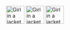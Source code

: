 <img src="https://www.w3.org/html/logo/downloads/HTML5_Badge_512.png" alt="Girl in a jacket" width="50" height="50"> <img src="https://cdn.iconscout.com/icon/free/png-256/css3-9-1175237.png" alt="Girl in a jacket" width="50" height="50"> <img src="https://upload.wikimedia.org/wikipedia/commons/thumb/9/99/Unofficial_JavaScript_logo_2.svg/1024px-Unofficial_JavaScript_logo_2.svg.png" alt="Girl in a jacket" width="50" height="50"> 

<!--
**JamieWilsonICT/JamieWilsonICT** is a ✨ _special_ ✨ repository because its `README.md` (this file) appears on your GitHub profile.

Here are some ideas to get you started:

- 🔭 I’m currently working on ...
- 🌱 I’m currently learning ...
- 👯 I’m looking to collaborate on ...
- 🤔 I’m looking for help with ...
- 💬 Ask me about ...
- 📫 How to reach me: ...
- 😄 Pronouns: ...
- ⚡ Fun fact: ...
-->
